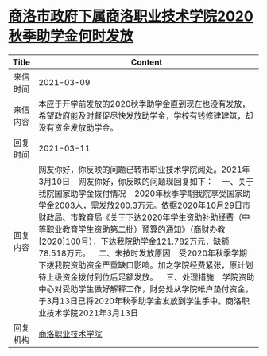 # <a href="http://www.shangluo.gov.cn/zmhd/ldxxxx.jsp?urltype=leadermail.LeaderMailContentUrl&wbtreeid=1112&leadermailid=7005">商洛市政府下属商洛职业技术学院2020秋季助学金何时发放</a>
|Title|Content|
|:---:|---|
|来信时间|2021-03-09|
|来信内容|本应于开学前发放的2020秋季助学金直到现在也没有发放，希望政府能及时督促尽快发放助学金，学校有钱修建建筑，却没有资金发放助学金。|
|回复时间|2021-03-11|
|回复内容|网友你好，你反映的问题已转市职业技术学院阅处。2021年3月10日    网友你好，你反映的问题现回复如下：    一、关于我院国家助学金拨付情况    2020年秋季学期我院享受国家助学金2003人，需发放200.3万元。依据2020年10月29日市财政局、市教育局《关于下达2020年学生资助补助经费（中等职业教育学生资助第二批）预算的通知》（商财办教[2020]100号），下达我院助学金121.782万元，缺额78.518万元。    二、未按时发放原因    受2020年秋季学期下拨我院资助资金严重缺口影响。加之学院经费紧张，原计划待上级资金拨付到位后足额发放。    三、处理措施    学院资助中心对受助学生做好解释工作，财务处从学院帐户垫付资金，于3月13日已将2020年秋季助学金发放到学生手中。商洛职业技术学院2021年3月13日|
|回复机构|<a href="../../categories/agencies/商洛职业技术学院.md">商洛职业技术学院</a>|
